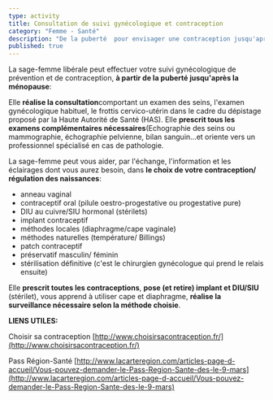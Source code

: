 ```yaml
---
type: activity
title: Consultation de suivi gynécologique et contraception
category: "Femme - Santé"
description: "De la puberté  pour envisager une contraception jusqu'après la ménopause pour continuer le suivi gynécologique de prévention, la sage -femme accompagne la santé de la femme..."
published: true
---
```




La sage-femme libérale peut effectuer votre suivi gynécologique de prévention et de contraception, **à partir de la puberté jusqu'après la ménopause**: 

Elle **réalise la consultation**comportant un examen des seins, l'examen gynécologique habituel, le frottis cervico-utérin dans le cadre du dépistage proposé par la Haute Autorité de Santé (HAS). 
Elle **prescrit tous les examens complémentaires nécessaires**(Echographie des seins ou mammographie, échographie pelvienne, bilan sanguin...et oriente vers un professionnel spécialisé en cas de pathologie.

La sage-femme peut vous aider, par l'échange, l'information et les éclairages dont vous aurez besoin, dans **le choix de votre contraception/ régulation des naissances**:
- anneau vaginal
- contraceptif oral (pilule oestro-progestative ou progesta​t​ive pure)
- DIU au cuivre/SIU hormonal (stérilets)
- implant contraceptif
- méthodes locales (diaphragme/cape vaginale)
- méthodes naturelles (température/ Billings)
- patch contraceptif
- préservatif masculin/ féminin
- stérilisation définitive (c'est le chirurgien gynécologue qui prend le relais ensuite)

Elle **prescrit toutes les contraceptions**, **pose (et retire) implant et DIU/SIU** (stérilet), vous apprend à utiliser cape et diaphragme, **réalise la surveillance nécessaire selon la méthode choisie**.


**LIENS UTILES:**

Choisir sa contraception [http://www.choisirsacontraception.fr/](http://www.choisirsacontraception.fr/)

Pass Région-Santé [http://www.lacarteregion.com/articles-page-d-accueil/Vous-pouvez-demander-le-Pass-Region-Sante-des-le-9-mars](http://www.lacarteregion.com/articles-page-d-accueil/Vous-pouvez-demander-le-Pass-Region-Sante-des-le-9-mars)

